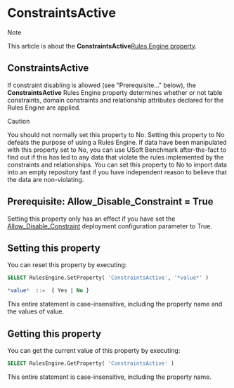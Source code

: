 # ConstraintsActive



> [!NOTE]
> This article is about the **ConstraintsActive**[Rules Engine property](/docs/Modeller%20and%20Rules%20Engine/Rules%20Engine%20properties).

## **ConstraintsActive**

If constraint disabling is allowed (see "Prerequisite..." below), the **ConstraintsActive** Rules Engine property determines whether or not table constraints, domain constraints and relationship attributes declared for the Rules Engine are applied.

> [!CAUTION]
> You should not normally set this property to No. Setting this property to No defeats the purpose of using a Rules Engine. If data have been manipulated with this property set to No, you can use USoft Benchmark after-the-fact to find out if this has led to any data that violate the rules implemented by the constraints and relationships. You can set this property to No to import data into an empty repository fast if you have independent reason to believe that the data are non-violating.

## Prerequisite: Allow_Disable_Constraint = True

Setting this property only has an effect if you have set the [Allow_Disable_Constraint](/docs/Authorisation%20and%20access/Deployment%20configurations/Allow_Disable_Constraint.md) deployment configuration parameter to True.

## Setting this property

You can reset this property by executing:

```sql
SELECT RulesEngine.SetProperty( 'ConstraintsActive', '*value*' )

*value*  ::=  { Yes | No }
```

This entire statement is case-insensitive, including the property name and the values of value.

## Getting this property

You can get the current value of this property by executing:

```sql
SELECT RulesEngine.GetProperty( 'ConstraintsActive' )
```

This entire statement is case-insensitive, including the property name.
